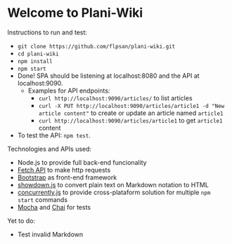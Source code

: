 # Welcome to Plani-Wiki

Instructions to run and test:

- `git clone https://github.com/flpsan/plani-wiki.git`
- `cd plani-wiki`
- `npm install`
- `npm start`
- Done! SPA should be listening at localhost:8080 and the API at localhost:9090.
  - Examples for API endpoints:
    - `curl http://localhost:9090/articles/` to list articles
    - `curl -X PUT http://localhost:9090/articles/article1 -d "New article content"` to create or update an article named `article1`
    - `curl http://localhost:9090/articles/article1` to get `article1` content
- To test the API: `npm test`.

Technologies and APIs used:

- Node.js to provide full back-end funcionality
- [Fetch API](https://developer.mozilla.org/pt-BR/docs/Web/API/Fetch_API) to make http requests
- [Bootstrap](https://getbootstrap.com/) as front-end framework
- [showdown.js](https://github.com/showdownjs/showdown) to convert plain text on Markdown notation to HTML
- [concurrently.js](https://www.npmjs.com/package/concurrently) to provide cross-plataform solution for multiple `npm start` commands
- [Mocha](https://mochajs.org/) and [Chai](https://www.chaijs.com/) for tests

Yet to do:

- Test invalid Markdown
